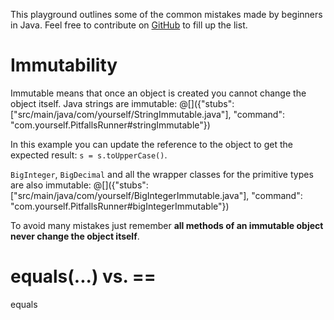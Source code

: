 This playground outlines some of the common mistakes made by beginners in Java. Feel free to contribute on [GitHub](https://github.com) to fill up the list.

# Immutability

Immutable means that once an object is created you cannot change the object itself. Java strings are immutable:
@[]({"stubs": ["src/main/java/com/yourself/StringImmutable.java"], "command": "com.yourself.PitfallsRunner#stringImmutable"})

In this example you can update the reference to the object to get the expected result: `s = s.toUpperCase()`.

`BigInteger`, `BigDecimal` and all the wrapper classes for the primitive types are also immutable:
@[]({"stubs": ["src/main/java/com/yourself/BigIntegerImmutable.java"], "command": "com.yourself.PitfallsRunner#bigIntegerImmutable"})

To avoid many mistakes just remember **all methods of an immutable object never change the object itself**.

# equals(...) vs. ==

equals